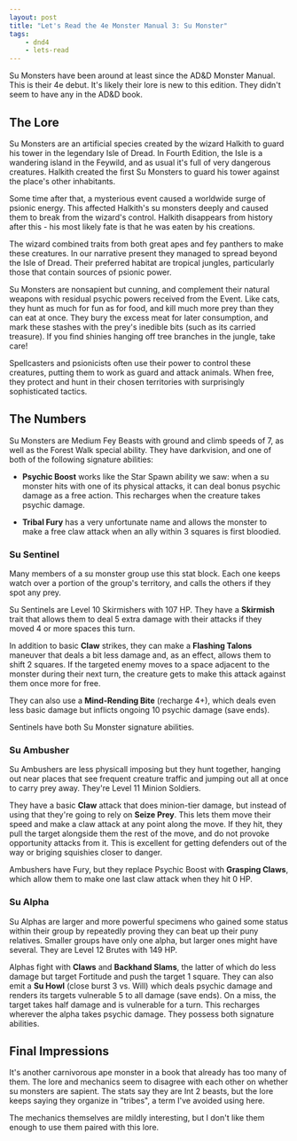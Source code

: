 ```yaml
---
layout: post
title: "Let's Read the 4e Monster Manual 3: Su Monster"
tags:
    - dnd4
    - lets-read
---
```


Su Monsters have been around at least since the AD&D Monster Manual. This is
their 4e debut. It's likely their lore is new to this edition. They didn't seem
to have any in the AD&D book.

## The Lore

Su Monsters are an artificial species created by the wizard Halkith to guard his
tower in the legendary Isle of Dread. In Fourth Edition, the Isle is a wandering
island in the Feywild, and as usual it's full of very dangerous
creatures. Halkith created the first Su Monsters to guard his tower against the
place's other inhabitants.

Some time after that, a mysterious event caused a worldwide surge of psionic
energy. This affected Halkith's su monsters deeply and caused them to break from
the wizard's control. Halkith disappears from history after this - his most
likely fate is that he was eaten by his creations.

The wizard combined traits from both great apes and fey panthers to make these
creatures. In our narrative present they managed to spread beyond the Isle of
Dread. Their preferred habitat are tropical jungles, particularly those that
contain sources of psionic power.

Su Monsters are nonsapient but cunning, and complement their natural weapons
with residual psychic powers received from the Event. Like cats, they hunt as
much for fun as for food, and kill much more prey than they can eat at
once. They bury the excess meat for later consumption, and mark these stashes
with the prey's inedible bits (such as its carried treasure). If you find
shinies hanging off tree branches in the jungle, take care!

Spellcasters and psionicists often use their power to control these creatures,
putting them to work as guard and attack animals. When free, they protect and
hunt in their chosen territories with surprisingly sophisticated tactics.

## The Numbers

Su Monsters are Medium Fey Beasts with ground and climb speeds of 7, as well as
the Forest Walk special ability. They have darkvision, and one of both of the
following signature abilities:

- **Psychic Boost** works like the Star Spawn ability we saw: when a su monster
  hits with one of its physical attacks, it can deal bonus psychic damage as a
  free action. This recharges when the creature takes psychic damage.

- **Tribal Fury** has a very unfortunate name and allows the monster to make a
  free claw attack when an ally within 3 squares is first bloodied.

### Su Sentinel

Many members of a su monster group use this stat block. Each one keeps watch
over a portion of the group's territory, and calls the others if they spot any
prey.

Su Sentinels are Level 10 Skirmishers with 107 HP. They have a **Skirmish**
trait that allows them to deal 5 extra damage with their attacks if they moved
4 or more spaces this turn.

In addition to basic **Claw** strikes, they can make a **Flashing Talons**
maneuver that deals a bit less damage and, as an effect, allows them to shift 2
squares. If the targeted enemy moves to a space adjacent to the monster during
their next turn, the creature gets to make this attack against them once more
for free.

They can also use a **Mind-Rending Bite** (recharge 4+), which deals even less
basic damage but inflicts ongoing 10 psychic damage (save ends).

Sentinels have both Su Monster signature abilities.

### Su Ambusher

Su Ambushers are less physicall imposing but they hunt together, hanging out
near places that see frequent creature traffic and jumping out all at once to
carry prey away. They're Level 11 Minion Soldiers.

They have a basic **Claw** attack that does minion-tier damage, but instead of
using that they're going to rely on **Seize Prey**. This lets them move their
speed and make a claw attack at any point along the move. If they hit, they pull
the target alongside them the rest of the move, and do not provoke opportunity
attacks from it. This is excellent for getting defenders out of the way or
briging squishies closer to danger.

Ambushers have Fury, but they replace Psychic Boost with **Grasping Claws**,
which allow them to make one last claw attack when they hit 0 HP.

### Su Alpha

Su Alphas are larger and more powerful specimens who gained some status within
their group by repeatedly proving they can beat up their puny relatives. Smaller
groups have only one alpha, but larger ones might have several. They are Level
12 Brutes with 149 HP.

Alphas fight with **Claws** and **Backhand Slams**, the latter of which do less
damage but target Fortitude and push the target 1 square. They can also emit a
**Su Howl** (close burst 3 vs. Will) which deals psychic damage and renders its
targets vulnerable 5 to all damage (save ends). On a miss, the target takes half
damage and is vulnerable for a turn. This recharges wherever the alpha takes
psychic damage. They possess both signature abilities.

## Final Impressions

It's another carnivorous ape monster in a book that already has too many of
them. The lore and mechanics seem to disagree with each other on whether su
monsters are sapient. The stats say they are Int 2 beasts, but the lore keeps
saying they organize in "tribes", a term I've avoided using here.

The mechanics themselves are mildly interesting, but I don't like them enough to
use them paired with this lore.
